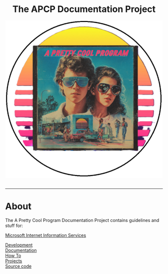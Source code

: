 <!-- u250924 -->

<div align="center">

# The APCP Documentation Project

  <picture>
    <source media="(prefers-color-scheme: dark)" srcset="../../.github/img/logo/apcp-logo-dark-512x512.png">
    <source media="(prefers-color-scheme: light)" srcset="../../.github/img/logo/apcp-logo-light-512x512.png">
    <img alt="Fallback image description" src="../../.github/img/logo/apcp-logo-light-512x512.png">
  </picture>

</div>

<br>

***

# About

The A Pretty Cool Program Documentation Project contains guidelines and stuff for:

[Microsoft Internet Information Services](../iis/)

[Development](./development/README.md)  
[Documentation](./documentation/README.md)  
[How To](./howto/README.md)  
[Projects](./project/README.md)  
[Source code](./sourcecode/README.md)  
